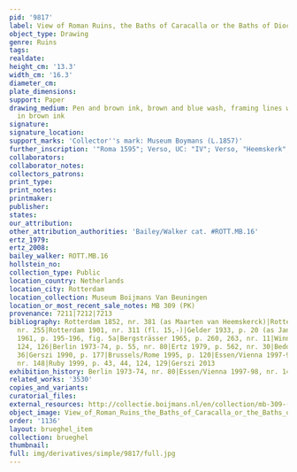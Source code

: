```yaml
---
pid: '9817'
label: View of Roman Ruins, the Baths of Caracalla or the Baths of Diocletian in Rome
object_type: Drawing
genre: Ruins
tags: 
realdate: 
height_cm: '13.3'
width_cm: '16.3'
diameter_cm: 
plate_dimensions: 
support: Paper
drawing_medium: Pen and brown ink, brown and blue wash, framing lines with the pen
  in brown ink
signature: 
signature_location: 
support_marks: 'Collector''s mark: Museum Boymans (L.1857)'
further_inscription: '"Roma 1595"; Verso, UC: "IV"; Verso, "Heemskerk"; Verso, "311"'
collaborators: 
collaborator_notes: 
collectors_patrons: 
print_type: 
print_notes: 
printmaker: 
publisher: 
states: 
our_attribution: 
other_attribution_authorities: 'Bailey/Walker cat. #ROTT.MB.16'
ertz_1979: 
ertz_2008: 
bailey_walker: ROTT.MB.16
hollstein_no: 
collection_type: Public
location_country: Netherlands
location_city: Rotterdam
location_collection: Museum Boijmans Van Beuningen
location_or_most_recent_sale_notes: MB 309 (PK)
provenance: 7211|7212|7213
bibliography: Rotterdam 1852, nr. 381 (as Maarten van Heemskerck)|Rotterdam 1869,
  nr. 255|Rotterdam 1901, nr. 311 (fl. 15,-)|Gelder 1933, p. 20 (as Jan Brueghel)|Winner
  1961, p. 195-196, fig. 5a|Bergsträsser 1965, p. 260, 263, nr. 11|Winner 1972, p.
  124, 126|Berlin 1973-74, p. 55, nr. 80|Ertz 1979, p. 562, nr. 30|Bedoni 1983, p.
  36|Gerszi 1990, p. 177|Brussels/Rome 1995, p. 120|Essen/Vienna 1997-98, p. 430,
  nr. 148|Ruby 1999, p. 43, 44, 124, 129|Gerszi 2013
exhibition_history: Berlin 1973-74, nr. 80|Essen/Vienna 1997-98, nr. 148
related_works: '3530'
copies_and_variants: 
curatorial_files: 
external_resources: http://collectie.boijmans.nl/en/collection/mb-309-(pk)
object_image: View_of_Roman_Ruins_the_Baths_of_Caracalla_or_the_Baths_of_Diocletian_in_Rome_MB_309_PK_Museum_Boijmans-van_Beuningen.jpg
order: '1136'
layout: brueghel_item
collection: brueghel
thumbnail: 
full: img/derivatives/simple/9817/full.jpg
---
```

